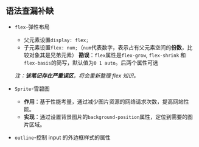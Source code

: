 ## 语法查漏补缺

- `flex`-弹性布局

  - 父元素设置`display: flex;`
  - 子元素设置`flex: num;`（`num`代表数字，表示占有父元素空间的**份数**，比较对象其是兄弟元素）
    **勘误**：`flex`属性是`flex-grow`, `flex-shrink` 和 `flex-basis`的简写，默认值为`0 1 auto`。后两个属性可选

  *注：**该笔记存在严重误区**，将会重新整理 flex 知识。*

- `Sprite`-雪碧图
  - **作用**：基于性能考量，通过减少图片资源的网络请求次数，提高网站性能。
  - **实现**：通过设置背景图片的`background-position`属性，定位到需要的图片区域。
- `outline`-控制 input 的外边框样式的属性